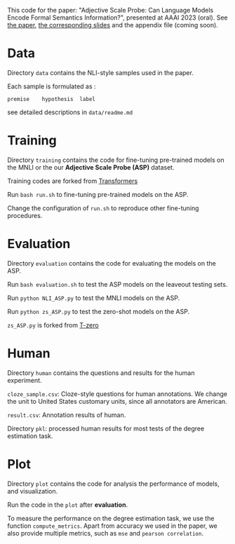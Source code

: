 This code for the paper: "Adjective Scale Probe: Can Language Models Encode Formal Semantics Information?", presented at AAAI 2023 (oral). See [the paper](https://y1ny.github.io/assets/AAAI2023_ASP_paper.pdf), [the corresponding slides](https://y1ny.github.io/assets/AAAI2023_ASP_slides.pdf) and the appendix file (coming soon).

# Data
Directory `data` contains the NLI-style samples used in the paper.

Each sample is formulated as :

`premise	hypothesis	label`

see detailed descriptions in `data/readme.md`

# Training
Directory `training` contains the code for fine-tuning pre-trained models on the MNLI or the our **Adjective Scale Probe (ASP)** dataset.

Training codes are forked from [Transformers](https://github.com/huggingface/transformers/tree/main/examples/pytorch/text-classification)

Run `bash run.sh`  to fine-tuning pre-trained models on the ASP.

Change the configuration of `run.sh` to reproduce other fine-tuning procedures.

# Evaluation

Directory `evaluation` contains the code for evaluating the models on the ASP.

Run `bash evaluation.sh` to test the ASP models on the leaveout testing sets.

Run `python NLI_ASP.py` to test the MNLI models on the ASP.

Run `python zs_ASP.py` to test the zero-shot models on the ASP.

`zs_ASP.py` is forked from [T-zero](https://github.com/bigscience-workshop/t-zero/tree/master/evaluation)



# Human
Directory `human` contains the questions and results for the human experiment.

`cloze_sample.csv`: Cloze-style questions for human annotations. We change the unit to United States customary units, since all annotators are American.

`result.csv`: Annotation results of human.

Directory `pkl`: processed human results for most tests of the degree estimation task.

# Plot

Directory `plot` contains the code for analysis the performance of models, and visualization.

Run the code in the `plot` after **evaluation**.

To measure the performance on the degree estimation task, we use the function `compute_metrics`. Apart from accuracy we used in the paper, we also provide multiple metrics, such as `mse` and `pearson correlation`. 
